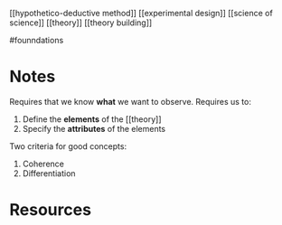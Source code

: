 [[hypothetico-deductive method]]
[[experimental design]]
[[science of science]]
[[theory]]
[[theory building]]

#founndations

# Notes
Requires that we know **what** we want to observe.
Requires us to:
1. Define the **elements** of the [[theory]]
2. Specify the **attributes** of the elements

Two criteria for good concepts:
1. Coherence
2. Differentiation

# Resources